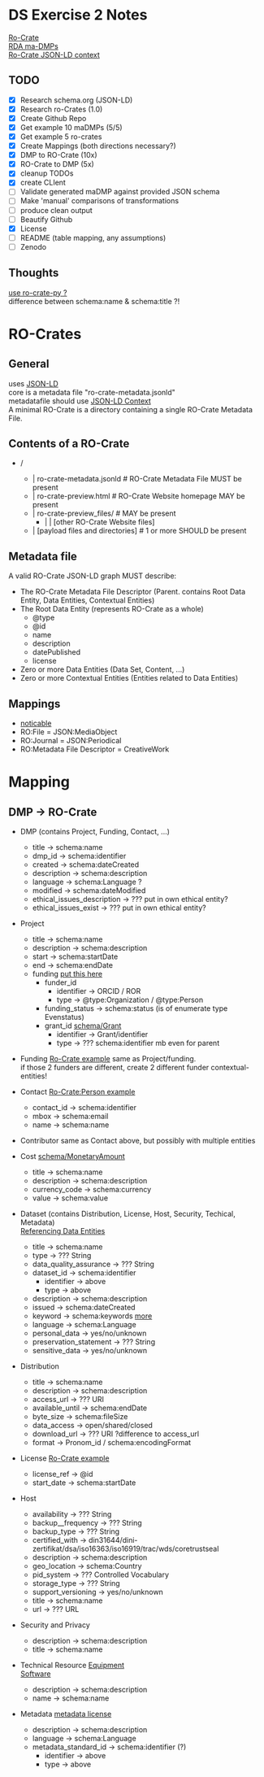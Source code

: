 # DS Exercise 2 Notes
[Ro-Crate](https://researchobject.github.io/ro-crate/1.0/)  
[RDA ma-DMPs](https://github.com/RDA-DMP-Common/RDA-DMP-Common-Standard)  
[Ro-Crate JSON-LD context](https://researchobject.github.io/ro-crate/1.0/context.jsonld)  

## TODO
* [x] Research schema.org (JSON-LD)
* [x] Research ro-Crates (1.0)
* [x] Create Github Repo
* [x] Get example 10 maDMPs (5/5)
* [x] Get example 5 ro-crates
* [x] Create Mappings (both directions necessary?)
* [x] DMP to RO-Crate (10x)
* [x] RO-Crate to DMP (5x)
* [x] cleanup TODOs
* [x] create CLIent
* [ ] Validate generated maDMP against provided JSON schema
* [ ] Make 'manual' comparisons of transformations
* [ ] produce clean output
* [ ] Beautify Github
* [x] License
* [ ] README (table mapping, any assumptions)
* [ ] Zenodo

## Thoughts
[use ro-crate-py ?](https://github.com/ResearchObject/ro-crate-py/tree/master/rocrate)  
difference between schema:name & schema:title ?!  

# RO-Crates
## General
uses [JSON-LD](https://schema.org/)  
core is a metadata file "ro-crate-metadata.jsonld"  
metadatafile should use [JSON-LD Context](https://researchobject.github.io/ro-crate/1.0/context.jsonld)  
A minimal RO-Crate is a directory containing a single RO-Crate Metadata File.  

## Contents of a RO-Crate
* <RO-Crate root directory>/  
    - |   ro-crate-metadata.jsonld            # RO-Crate Metadata File MUST be present  
    - |   ro-crate-preview.html               # RO-Crate Website homepage MAY be present  
    - |   ro-crate-preview_files/             # MAY be present  
        - |    | [other RO-Crate Website files]  
    - |   [payload files and directories]     # 1 or more SHOULD be present  

## Metadata file
A valid RO-Crate JSON-LD graph MUST describe:  
* The RO-Crate Metadata File Descriptor (Parent. contains Root Data Entity, Data Entities, Contextual Entities)
* The Root Data Entity (represents RO-Crate as a whole)
    - @type
    - @id
    - name
    - description
    - datePublished
    - license
* Zero or more Data Entities (Data Set, Content, ...)
* Zero or more Contextual Entities (Entities related to Data Entities)

## Mappings
* [noticable](https://researchobject.github.io/ro-crate/1.0/#additional-metadata-standards)
* RO:File = JSON:MediaObject
* RO:Journal = JSON:Periodical
* RO:Metadata File Descriptor = CreativeWork


# Mapping
## DMP -> RO-Crate
* DMP (contains Project, Funding, Contact, ...)
    - title -> schema:name
    - dmp_id -> schema:identifier
    - created -> schema:dateCreated
    - description -> schema:description
    - language -> schema:Language ?
    - modified -> schema:dateModified
    - ethical_issues_description -> ??? put in own ethical entity?
    - ethical_issues_exist -> ??? put in own ethical entity?
 
* Project
    - title -> schema:name
    - description -> schema:description
    - start -> schema:startDate
    - end -> schema:endDate
    - funding [put this here](https://researchobject.github.io/ro-crate/1.0/#funding-and-grants)
        - funder_id
            - identifier -> ORCID / ROR
            - type -> @type:Organization / @type:Person
        - funding_status -> schema:status (is of enumerate type Evenstatus)
        - grant_id [schema/Grant](https://schema.org/Grant)
            - identifier -> Grant/identifier
            - type -> ??? schema:identifier mb even for parent

* Funding [Ro-Crate example](https://researchobject.github.io/ro-crate/1.0/#funding-and-grants)
    same as Project/funding.  
    if those 2 funders are different, create 2 different funder contextual-entities!  

* Contact [Ro-Crate:Person example](https://researchobject.github.io/ro-crate/1.0/#people)
    - contact_id -> schema:identifier
    - mbox -> schema:email
    - name -> schema:name

* Contributor
    same as Contact above, but possibly with multiple entities  

* Cost [schema/MonetaryAmount](https://schema.org/MonetaryAmount)
    - title -> schema:name
    - description -> schema:description
    - currency_code -> schema:currency
    - value -> schema:value

* Dataset (contains Distribution, License, Host, Security, Techical, Metadata)  
    [Referencing Data Entities](https://researchobject.github.io/ro-crate/1.0/#examples-of-referencing-data-entities-files-and-folders-from-the-root-data-entity)   
    - title -> schema:name
    - type  -> ??? String
    - data_quality_assurance -> ??? String
    - dataset_id -> schema:identifier
        - identifier -> above
        - type -> above
    - description -> schema:description
    - issued -> schema:dateCreated
    - keyword -> schema:keywords [more](https://researchobject.github.io/ro-crate/1.0/#subjects--keywords)  
    - language -> schema:Language
    - personal_data -> yes/no/unknown
    - preservation_statement -> ??? String
    - sensitive_data -> yes/no/unknown

* Distribution
    - title -> schema:name
    - description -> schema:description
    - access_url -> ??? URI
    - available_until -> schema:endDate
    - byte_size -> schema:fileSize
    - data_access -> open/shared/closed
    - download_url -> ??? URI ?difference to access_url
    - format -> Pronom_id / schema:encodingFormat

* License [Ro-Crate example](https://researchobject.github.io/ro-crate/1.0/#licensing-access-control-and-copyright)  
    - license_ref -> @id
    - start_date -> schema:startDate

* Host
    - availability -> ??? String
    - backup__frequency -> ??? String
    - backup_type -> ??? String
    - certified_with -> din31644/dini-zertifikat/dsa/iso16363/iso16919/trac/wds/coretrustseal
    - description -> schema:description
    - geo_location -> schema:Country
    - pid_system -> ??? Controlled Vocabulary
    - storage_type -> ??? String
    - support_versioning -> yes/no/unknown
    - title -> schema:name
    - url -> ??? URL

* Security and Privacy
    - description -> schema:description
    - title -> schema:name

* Technical Resource 
    [Equipment](https://researchobject.github.io/ro-crate/1.0/#provenance-equipment-used-to-create-files)  
    [Software](https://researchobject.github.io/ro-crate/1.0/#provenance-software-used-to-create-files)   
    - description -> schema:description
    - name -> schema:name

* Metadata
    [metadata license](https://researchobject.github.io/ro-crate/1.0/#metadata-license)   
    - description -> schema:description
    - language -> schema:Language
    - metadata_standard_id -> schema:identifier (?)
        - identifier -> above
        - type -> above
